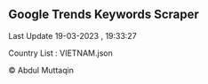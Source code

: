 

## Google Trends Keywords Scraper 
 
Last Update 19-03-2023 , 19:33:27

Country List :
VIETNAM.json



© Abdul Muttaqin 
